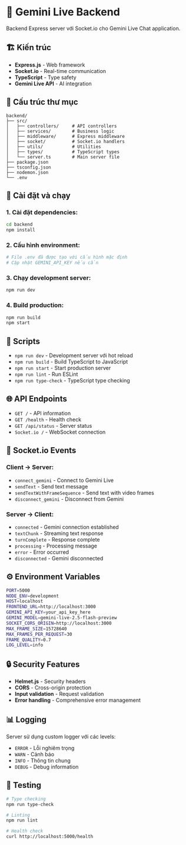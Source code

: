 # 🚀 Gemini Live Backend

Backend Express server với Socket.io cho Gemini Live Chat application.

## 🏗️ **Kiến trúc**

- **Express.js** - Web framework
- **Socket.io** - Real-time communication
- **TypeScript** - Type safety
- **Gemini Live API** - AI integration

## 📁 **Cấu trúc thư mục**

```
backend/
├── src/
│   ├── controllers/     # API controllers
│   ├── services/        # Business logic
│   ├── middleware/      # Express middleware
│   ├── socket/          # Socket.io handlers
│   ├── utils/           # Utilities
│   ├── types/           # TypeScript types
│   └── server.ts        # Main server file
├── package.json
├── tsconfig.json
├── nodemon.json
└── .env
```

## 🚀 **Cài đặt và chạy**

### 1. Cài đặt dependencies:
```bash
cd backend
npm install
```

### 2. Cấu hình environment:
```bash
# File .env đã được tạo với cấu hình mặc định
# Cập nhật GEMINI_API_KEY nếu cần
```

### 3. Chạy development server:
```bash
npm run dev
```

### 4. Build production:
```bash
npm run build
npm start
```

## 🔧 **Scripts**

- `npm run dev` - Development server với hot reload
- `npm run build` - Build TypeScript to JavaScript
- `npm run start` - Start production server
- `npm run lint` - Run ESLint
- `npm run type-check` - TypeScript type checking

## 🌐 **API Endpoints**

- `GET /` - API information
- `GET /health` - Health check
- `GET /api/status` - Server status
- `Socket.io /` - WebSocket connection

## 🔌 **Socket.io Events**

### Client → Server:
- `connect_gemini` - Connect to Gemini Live
- `sendText` - Send text message
- `sendTextWithFrameSequence` - Send text with video frames
- `disconnect_gemini` - Disconnect from Gemini

### Server → Client:
- `connected` - Gemini connection established
- `textChunk` - Streaming text response
- `turnComplete` - Response complete
- `processing` - Processing message
- `error` - Error occurred
- `disconnected` - Gemini disconnected

## ⚙️ **Environment Variables**

```bash
PORT=5000
NODE_ENV=development
HOST=localhost
FRONTEND_URL=http://localhost:3000
GEMINI_API_KEY=your_api_key_here
GEMINI_MODEL=gemini-live-2.5-flash-preview
SOCKET_CORS_ORIGIN=http://localhost:3000
MAX_FRAME_SIZE=15728640
MAX_FRAMES_PER_REQUEST=30
FRAME_QUALITY=0.7
LOG_LEVEL=info
```

## 🔒 **Security Features**

- **Helmet.js** - Security headers
- **CORS** - Cross-origin protection
- **Input validation** - Request validation
- **Error handling** - Comprehensive error management

## 📊 **Logging**

Server sử dụng custom logger với các levels:
- `ERROR` - Lỗi nghiêm trọng
- `WARN` - Cảnh báo
- `INFO` - Thông tin chung
- `DEBUG` - Debug information

## 🧪 **Testing**

```bash
# Type checking
npm run type-check

# Linting
npm run lint

# Health check
curl http://localhost:5000/health
```
